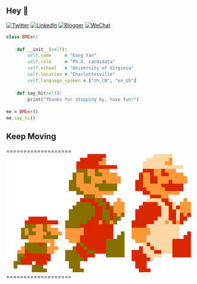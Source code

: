## Hey 👋
[![Twitter](https://img.shields.io/badge/Twitter-%231DA1F2.svg?style=for-the-badge&logo=Twitter&logoColor=white)](https://twitter.com/KangY01)
[![LinkedIn](https://img.shields.io/badge/linkedin-%230077B5.svg?style=for-the-badge&logo=linkedin&logoColor=white)](https://www.linkedin.com/in/kyanyan/)
[![Blogger](https://img.shields.io/badge/Blogger-FF5722?style=for-the-badge&logo=blogger&logoColor=white)](https://kyanx.blogspot.com/)
[![WeChat](https://img.shields.io/badge/WeChat-07C160?style=for-the-badge&logo=wechat&logoColor=white)](wechat.jpg)
```ruby
class BMEer:

    def __init__(self):
        self.name     = "Kang Yan"
        self.role     = "Ph.D. candidata"
        self.school   = "University of Virginia"
        self.location = "Charlottesville"
        self.language_spoken = ["zh_CN", "en_US"]

    def say_hi(self):
        print("Thanks for stopping by, have fun!")

me = BMEer()
me.say_hi()
```
## Keep Moving
===================
![](run-mario.gif) ===================


